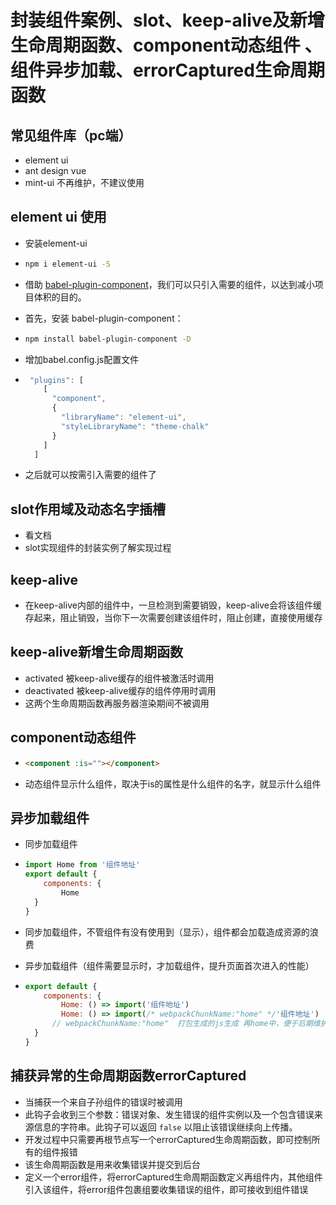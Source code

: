 # 封装组件案例、slot、keep-alive及新增生命周期函数、component动态组件 、组件异步加载、errorCaptured生命周期函数 

## 常见组件库（pc端）

- element ui
- ant design vue
- mint-ui 不再维护，不建议使用

## element ui 使用

- 安装element-ui

- ```bash
  npm i element-ui -S
  ```

- 借助 [babel-plugin-component](https://github.com/QingWei-Li/babel-plugin-component)，我们可以只引入需要的组件，以达到减小项目体积的目的。

- 首先，安装 babel-plugin-component：

- ```bash
  npm install babel-plugin-component -D
  ```

- 增加babel.config.js配置文件

- ```js
   "plugins": [
      [
        "component",
        {
          "libraryName": "element-ui",
          "styleLibraryName": "theme-chalk"
        }
      ]
    ]
  ```

- 之后就可以按需引入需要的组件了

## slot作用域及动态名字插槽

- 看文档
- slot实现组件的封装实例了解实现过程

## keep-alive

- 在keep-alive内部的组件中，一旦检测到需要销毁，keep-alive会将该组件缓存起来，阻止销毁，当你下一次需要创建该组件时，阻止创建，直接使用缓存

## keep-alive新增生命周期函数

- activated 被keep-alive缓存的组件被激活时调用
- deactivated 被keep-alive缓存的组件停用时调用
- 这两个生命周期函数再服务器渲染期间不被调用

## component动态组件

- ```html
  <component :is=""></component>
  ```

- 动态组件显示什么组件，取决于is的属性是什么组件的名字，就显示什么组件

## 异步加载组件

- 同步加载组件

- ```js
  import Home from '组件地址'
  export default {
      components: {
          Home
  	}
  }
  ```

- 同步加载组件，不管组件有没有使用到（显示），组件都会加载造成资源的浪费

- 异步加载组件（组件需要显示时，才加载组件，提升页面首次进入的性能）

- ```js
  export default {
      components: {
          Home: () => import('组件地址')
          Home: () => import(/* webpackChunkName:"home" */'组件地址')
        // webpackChunkName:"home"  打包生成的js生成 再home中，便于后期维护和管理
  	}
  }
  ```
## 捕获异常的生命周期函数errorCaptured

  - 当捕获一个来自子孙组件的错误时被调用
  - 此钩子会收到三个参数：错误对象、发生错误的组件实例以及一个包含错误来源信息的字符串。此钩子可以返回 `false` 以阻止该错误继续向上传播。
  - 开发过程中只需要再根节点写一个errorCaptured生命周期函数，即可控制所有的组件报错
  - 该生命周期函数是用来收集错误并提交到后台
  - 定义一个error组件，将errorCaptured生命周期函数定义再组件内，其他组件引入该组件，将error组件包裹组要收集错误的组件，即可接收到组件错误